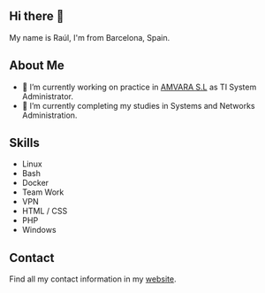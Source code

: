 ## Hi there 👋

My name is Raúl, I'm from Barcelona, Spain.

## About Me 

- 🔭 I’m currently working on practice in [AMVARA S.L](https://www.amvara.de) as TI System Administrator.
- 🌱 I’m currently completing my studies in Systems and Networks Administration.

## Skills

- Linux       
- Bash        
- Docker      
- Team Work   
- VPN         
- HTML / CSS 
- PHP         
- Windows     

## Contact
Find all my contact information in my [website](https://www.raulheredia.es).
